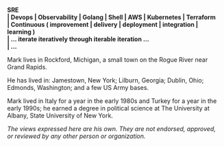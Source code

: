 **SRE
<br> | Devops | Observability | Golang | Shell | AWS | Kubernetes | Terraform
<br> | Continuous ( improvement | delivery | deployment | integration | learning )
<br> | ... iterate iteratively through iterable iteration ...
<br> | ...**

Mark lives in Rockford, Michigan, a small town on the Rogue River near Grand Rapids.

He has lived in: Jamestown, New York; Lilburn, Georgia; Dublin, Ohio; Edmonds, Washington; and a few US Army bases.

Mark lived in Italy for a year in the early 1980s and Turkey for a year in the early 1990s; he earned a degree in political science at The University at Albany, State University of New York.

_The views expressed here are his own. They are not endorsed, approved, or reviewed by any other person or organization._
